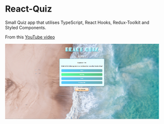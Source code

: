 # React-Quiz
Small Quiz app that utilises TypeScript, React Hooks, Redux-Toolkit and Styled Components.

From this [YouTube video](https://www.youtube.com/watch?v=F2JCjVSZlG0&list=PLih1xRTm7-2K6KWecrtQ0rnpp-eFbYuWh&index=19&t=56s)

![Screenshot](./screenshot.PNG)
